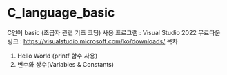 # C_language_basic
C언어 basic (초급자 관련 기초 코딩)
사용 프로그램 : Visual Studio 2022
무료다운 링크 : https://visualstudio.microsoft.com/ko/downloads/
목차 
  1. Hello World (printf 함수 사용)
  2. 변수와 상수(Variables & Constants)
